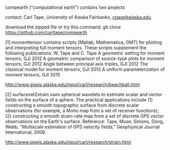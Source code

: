 compearth ("computational earth") contains two projects

contact: Carl Tape, University of Alaska Fairbanks, ctape@alaska.edu

download the zipped file or try this command:
git clone https://github.com/carltape/compearth

[1] momenttensor
contains scripts (Matlab, Mathematica, GMT) for plotting and interpreting full moment tensors. These scripts supplement the following publications:
  W. Tape and C. Tape
    A geometric setting for moment tensors, GJI 2012
    A geometric comparison of source-type plots for moment tensors, GJI 2012
    Angle between principal axis triples, GJI 2012
    The classical model for moment tensors, GJI 2013
    A uniform parameterization of moment tensors, GJI 2015

http://www.giseis.alaska.edu/input/carl/research/beachball.html

[2] surfacevel2strain
uses spherical wavelets to estimate scalar and vector fields on the surface of a sphere. The practical applications include (1) constructing a smooth topographic surface from discrete scalar observations (for example, a Moho map from a set of receiver functions); (2) constructing a smooth strain-rate map from a set of discrete GPS vector observations on the Earth's surface. Reference: Tape, Muse, Simons, Dong, Webb, "Multiscale estimation of GPS velocity fields," Geophysical Journal International, 2009.

http://www.giseis.alaska.edu/input/carl/research/strain.html
